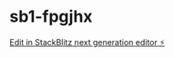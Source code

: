 # sb1-fpgjhx

[Edit in StackBlitz next generation editor ⚡️](https://stackblitz.com/~/github.com/Icecream0211/sb1-fpgjhx)